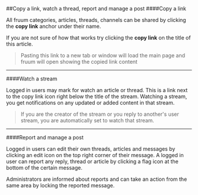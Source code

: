 
##Copy a link, watch a thread, report and manage a post
####Copy a link

All fruum categories, articles, threads, channels can be shared by clicking the **copy link** anchor under their name.

If you are not sure of how that works try clicking the **copy link** on the title of this article.

> Pasting this link to a new tab or window will load the main page and fruum will open showing the copied link content

---
####Watch a stream

Logged in users may mark for watch an article or thread. This is a link next to the copy link icon right below the title of the stream.
Watching a stream, you get notifications on any updated or added content in that stream.

> If you are the creator of the stream or you reply to another's user stream, you are automatically set to watch that stream.

---
####Report and manage a post

Logged in users can edit their own threads, articles and messages by clicking an edit icon on the top right corner of their message.
A logged in user can report any reply, thread or article by clicking a flag icon at the bottom of the certain message.

Administrators are informed about reports and can take an action from the same area by locking the reported message.
